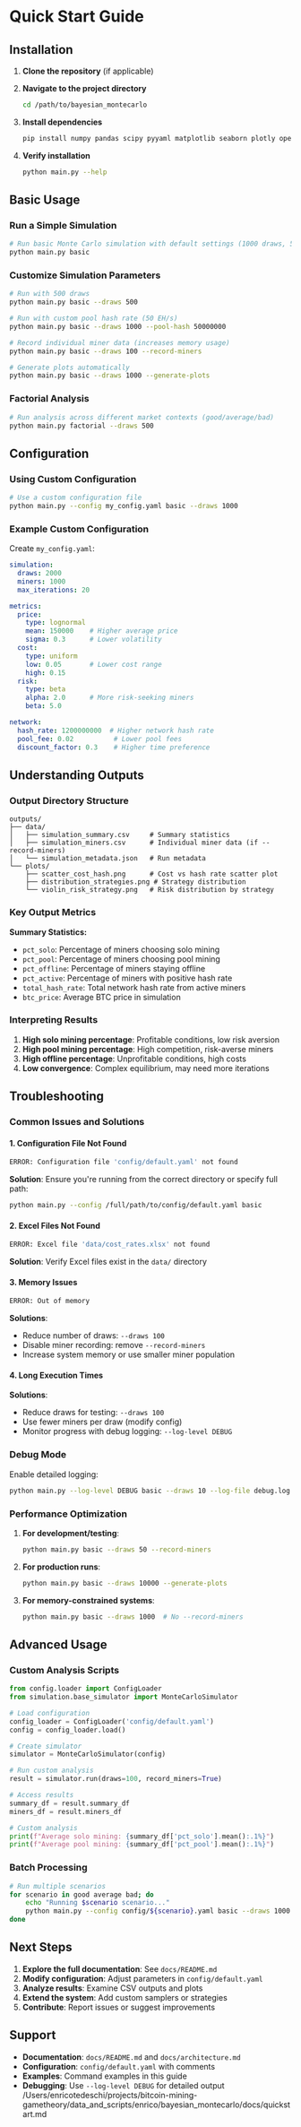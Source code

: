 # Quick Start Guide

## Installation

1. **Clone the repository** (if applicable)
2. **Navigate to the project directory**
   ```bash
   cd /path/to/bayesian_montecarlo
   ```

3. **Install dependencies**
   ```bash
   pip install numpy pandas scipy pyyaml matplotlib seaborn plotly openpyxl
   ```

4. **Verify installation**
   ```bash
   python main.py --help
   ```

## Basic Usage

### Run a Simple Simulation

```bash
# Run basic Monte Carlo simulation with default settings (1000 draws, 500 miners)
python main.py basic
```

### Customize Simulation Parameters

```bash
# Run with 500 draws
python main.py basic --draws 500

# Run with custom pool hash rate (50 EH/s)
python main.py basic --draws 1000 --pool-hash 50000000

# Record individual miner data (increases memory usage)
python main.py basic --draws 100 --record-miners

# Generate plots automatically
python main.py basic --draws 1000 --generate-plots
```

### Factorial Analysis

```bash
# Run analysis across different market contexts (good/average/bad)
python main.py factorial --draws 500
```

## Configuration

### Using Custom Configuration

```bash
# Use a custom configuration file
python main.py --config my_config.yaml basic --draws 1000
```

### Example Custom Configuration

Create `my_config.yaml`:

```yaml
simulation:
  draws: 2000
  miners: 1000
  max_iterations: 20

metrics:
  price:
    type: lognormal
    mean: 150000    # Higher average price
    sigma: 0.3      # Lower volatility
  cost:
    type: uniform
    low: 0.05       # Lower cost range
    high: 0.15
  risk:
    type: beta
    alpha: 2.0      # More risk-seeking miners
    beta: 5.0

network:
  hash_rate: 1200000000  # Higher network hash rate
  pool_fee: 0.02          # Lower pool fees
  discount_factor: 0.3    # Higher time preference
```

## Understanding Outputs

### Output Directory Structure

```
outputs/
├── data/
│   ├── simulation_summary.csv     # Summary statistics
│   ├── simulation_miners.csv      # Individual miner data (if --record-miners)
│   └── simulation_metadata.json   # Run metadata
└── plots/
    ├── scatter_cost_hash.png      # Cost vs hash rate scatter plot
    ├── distribution_strategies.png # Strategy distribution
    └── violin_risk_strategy.png   # Risk distribution by strategy
```

### Key Output Metrics

**Summary Statistics:**
- `pct_solo`: Percentage of miners choosing solo mining
- `pct_pool`: Percentage of miners choosing pool mining
- `pct_offline`: Percentage of miners staying offline
- `pct_active`: Percentage of miners with positive hash rate
- `total_hash_rate`: Total network hash rate from active miners
- `btc_price`: Average BTC price in simulation

### Interpreting Results

1. **High solo mining percentage**: Profitable conditions, low risk aversion
2. **High pool mining percentage**: High competition, risk-averse miners
3. **High offline percentage**: Unprofitable conditions, high costs
4. **Low convergence**: Complex equilibrium, may need more iterations

## Troubleshooting

### Common Issues and Solutions

#### 1. Configuration File Not Found
```bash
ERROR: Configuration file 'config/default.yaml' not found
```
**Solution**: Ensure you're running from the correct directory or specify full path:
```bash
python main.py --config /full/path/to/config/default.yaml basic
```

#### 2. Excel Files Not Found
```bash
ERROR: Excel file 'data/cost_rates.xlsx' not found
```
**Solution**: Verify Excel files exist in the `data/` directory

#### 3. Memory Issues
```bash
ERROR: Out of memory
```
**Solutions**:
- Reduce number of draws: `--draws 100`
- Disable miner recording: remove `--record-miners`
- Increase system memory or use smaller miner population

#### 4. Long Execution Times
**Solutions**:
- Reduce draws for testing: `--draws 100`
- Use fewer miners per draw (modify config)
- Monitor progress with debug logging: `--log-level DEBUG`

### Debug Mode

Enable detailed logging:
```bash
python main.py --log-level DEBUG basic --draws 10 --log-file debug.log
```

### Performance Optimization

1. **For development/testing**:
   ```bash
   python main.py basic --draws 50 --record-miners
   ```

2. **For production runs**:
   ```bash
   python main.py basic --draws 10000 --generate-plots
   ```

3. **For memory-constrained systems**:
   ```bash
   python main.py basic --draws 1000  # No --record-miners
   ```

## Advanced Usage

### Custom Analysis Scripts

```python
from config.loader import ConfigLoader
from simulation.base_simulator import MonteCarloSimulator

# Load configuration
config_loader = ConfigLoader('config/default.yaml')
config = config_loader.load()

# Create simulator
simulator = MonteCarloSimulator(config)

# Run custom analysis
result = simulator.run(draws=100, record_miners=True)

# Access results
summary_df = result.summary_df
miners_df = result.miners_df

# Custom analysis
print(f"Average solo mining: {summary_df['pct_solo'].mean():.1%}")
print(f"Average pool mining: {summary_df['pct_pool'].mean():.1%}")
```

### Batch Processing

```bash
# Run multiple scenarios
for scenario in good average bad; do
    echo "Running $scenario scenario..."
    python main.py --config config/${scenario}.yaml basic --draws 1000
done
```

## Next Steps

1. **Explore the full documentation**: See `docs/README.md`
2. **Modify configuration**: Adjust parameters in `config/default.yaml`
3. **Analyze results**: Examine CSV outputs and plots
4. **Extend the system**: Add custom samplers or strategies
5. **Contribute**: Report issues or suggest improvements

## Support

- **Documentation**: `docs/README.md` and `docs/architecture.md`
- **Configuration**: `config/default.yaml` with comments
- **Examples**: Command examples in this guide
- **Debugging**: Use `--log-level DEBUG` for detailed output</content>
<parameter name="filePath">/Users/enricotedeschi/projects/bitcoin-mining-gametheory/data_and_scripts/enrico/bayesian_montecarlo/docs/quickstart.md